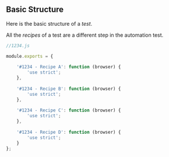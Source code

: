 ## Basic Structure

Here is the basic structure of a *test*.

All the *recipes* of a test are a different step in the automation test.

```javascript
//1234.js

module.exports = {
    
    '#1234 - Recipe A': function (browser) {
        'use strict';
    },
    
    '#1234 - Recipe B': function (browser) {
        'use strict';
    },
    
    '#1234 - Recipe C': function (browser) {
        'use strict';
    },
    
    '#1234 - Recipe D': function (browser) {
        'use strict';
    }
};
```